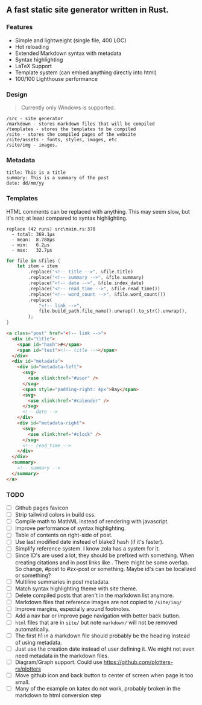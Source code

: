 ## A fast static site generator written in Rust.

### Features

- Simple and lightweight (single file, 400 LOC)
- Hot reloading
- Extended Markdown syntax with metadata
- Syntax highlighting
- LaTeX Support
- Template system (can embed anything directly into html)
- 100/100 Lighthouse performance

### Design

> Currently only Windows is supported.

```
/src - site generator
/markdown - stores markdown files that will be compiled
/templates - stores the templates to be compiled
/site - stores the compiled pages of the website
/site/assets - fonts, styles, images, etc
/site/img - images.
```

### Metadata

```
title: This is a title
summary: This is a summary of the post
date: dd/mm/yy
```

### Templates

HTML comments can be replaced with anything.
This may seem slow, but it's not; at least compared to syntax highlighting.

```
replace (42 runs) src\main.rs:370
  - total: 369.1µs
  - mean:  8.788µs
  - min:   6.2µs
  - max:   32.7µs
```

```rs
for file in &files {
    let item = item
        .replace("<!-- title -->", &file.title)
        .replace("<!-- summary -->", &file.summary)
        .replace("<!-- date -->", &file.index_date)
        .replace("<!-- read_time -->", &file.read_time())
        .replace("<!-- word_count -->", &file.word_count())
        .replace(
            "<!-- link -->",
            file.build_path.file_name().unwrap().to_str().unwrap(),
        );
}
```

```html
<a class="post" href="<!-- link -->">
  <div id="title">
    <span id="hash">#</span>
    <span id="text"><!-- title --></span>
  </div>
  <div id="metadata">
    <div id="metadata-left">
      <svg>
        <use xlink:href="#user" />
      </svg>
      <span style="padding-right: 4px">Bay</span>
      <svg>
        <use xlink:href="#calender" />
      </svg>
      <!-- date -->
    </div>
    <div id="metadata-right">
      <svg>
        <use xlink:href="#clock" />
      </svg>
      <!-- read_time -->
    </div>
  </div>
  <summary>
    <!-- summary -->
  </summary>
</a>
```

### TODO

- [ ] Github pages favicon
- [ ] Strip tailwind colors in build css.
- [ ] Compile math to MathML instead of rendering with javascript.
- [ ] Improve performance of syntax highlighting.
- [ ] Table of contents on right-side of post.
- [ ] Use last modified date instead of blake3 hash (if it's faster).
- [ ] Simplify reference system. I know zola has a system for it.
- [ ] Since ID's are used a lot, they should be prefixed with something. When creating citations and in post links like [](#blog). There might be some overlap. So change, #post to #zx-post or something. Maybe id's can be localized or something?
- [ ] Multiline summaries in post metadata.
- [ ] Match syntax highlighting theme with site theme.
- [ ] Delete compiled posts that aren't in the markdown list anymore.
- [ ] Markdown files that reference images are not copied to `/site/img/`
- [ ] Improve margins, especially around footnotes.
- [ ] Add a nav bar or improve page navigation with better back button.
- [ ] `html` files that are in `site/` but note `markdown/` will not be removed automatically.
- [ ] The first h1 in a markdown file should probably be the heading instead of using metadata.
- [ ] Just use the creation date instead of user defining it. We might not even need metadata in the markdown files.
- [ ] Diagram/Graph support. Could use https://github.com/plotters-rs/plotters
- [ ] Move github icon and back button to center of screen when page is too small.
- [ ] Many of the example on katex do not work, probably broken in the markdown to html conversion step
